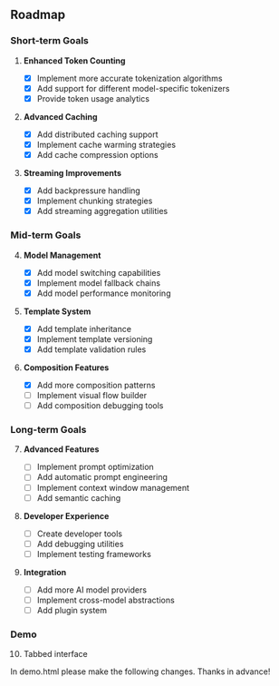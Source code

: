 ## Roadmap

### Short-term Goals

1. **Enhanced Token Counting**

   - [x] Implement more accurate tokenization algorithms
   - [x] Add support for different model-specific tokenizers
   - [x] Provide token usage analytics

2. **Advanced Caching**

   - [x] Add distributed caching support
   - [x] Implement cache warming strategies
   - [x] Add cache compression options

3. **Streaming Improvements**
   - [x] Add backpressure handling
   - [x] Implement chunking strategies
   - [x] Add streaming aggregation utilities

### Mid-term Goals

4. **Model Management**

   - [x] Add model switching capabilities
   - [x] Implement model fallback chains
   - [x] Add model performance monitoring

5. **Template System**

   - [x] Add template inheritance
   - [x] Implement template versioning
   - [x] Add template validation rules

6. **Composition Features**
   - [x] Add more composition patterns
   - [ ] Implement visual flow builder
   - [ ] Add composition debugging tools

### Long-term Goals

7. **Advanced Features**

   - [ ] Implement prompt optimization
   - [ ] Add automatic prompt engineering
   - [ ] Implement context window management
   - [ ] Add semantic caching

8. **Developer Experience**

   - [ ] Create developer tools
   - [ ] Add debugging utilities
   - [ ] Implement testing frameworks

9. **Integration**
   - [ ] Add more AI model providers
   - [ ] Implement cross-model abstractions
   - [ ] Add plugin system

### Demo

10. Tabbed interface

In demo.html please make the following changes. Thanks in advance!
